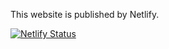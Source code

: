 This website is published by Netlify.

[![Netlify Status](https://api.netlify.com/api/v1/badges/feb855ab-1878-41b5-b64b-7940723b394b/deploy-status)](https://app.netlify.com/sites/alisonhuang/deploys)
